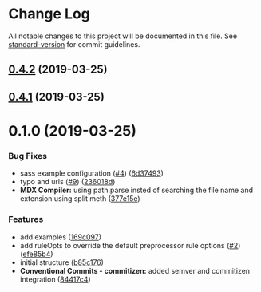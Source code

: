 # Change Log

All notable changes to this project will be documented in this file. See [standard-version](https://github.com/conventional-changelog/standard-version) for commit guidelines.

## [0.4.2](https://github.com/DanielNetzer/docz-plugin-stencil/compare/v0.4.1...v0.4.2) (2019-03-25)



## [0.4.1](https://github.com/DanielNetzer/docz-plugin-stencil/compare/v0.1.0...v0.4.1) (2019-03-25)



# 0.1.0 (2019-03-25)


### Bug Fixes

* sass example configuration ([#4](https://github.com/DanielNetzer/docz-plugin-stencil/issues/4)) ([6d37493](https://github.com/DanielNetzer/docz-plugin-stencil/commit/6d37493))
* typo and urls ([#9](https://github.com/DanielNetzer/docz-plugin-stencil/issues/9)) ([236018d](https://github.com/DanielNetzer/docz-plugin-stencil/commit/236018d))
* **MDX Compiler:** using path.parse insted of searching the file name and extension using split meth ([377e15e](https://github.com/DanielNetzer/docz-plugin-stencil/commit/377e15e))


### Features

* add examples ([169c097](https://github.com/DanielNetzer/docz-plugin-stencil/commit/169c097))
* add ruleOpts to override the default preprocessor rule options ([#2](https://github.com/DanielNetzer/docz-plugin-stencil/issues/2)) ([efe85b4](https://github.com/DanielNetzer/docz-plugin-stencil/commit/efe85b4))
* initial structure ([b85c176](https://github.com/DanielNetzer/docz-plugin-stencil/commit/b85c176))
* **Conventional Commits - commitizen:** added semver and commitizen integration ([84417c4](https://github.com/DanielNetzer/docz-plugin-stencil/commit/84417c4))
